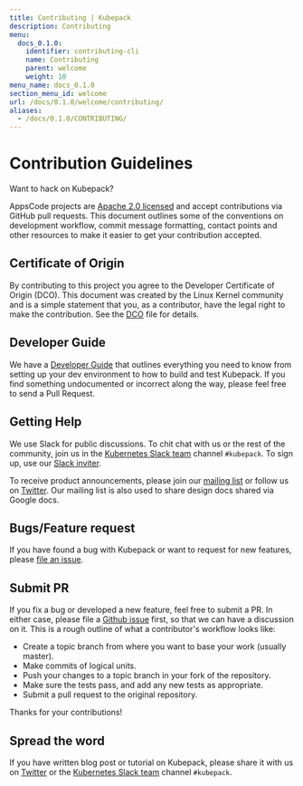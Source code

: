 ```yaml
---
title: Contributing | Kubepack
description: Contributing
menu:
  docs_0.1.0:
    identifier: contributing-cli
    name: Contributing
    parent: welcome
    weight: 10
menu_name: docs_0.1.0
section_menu_id: welcome
url: /docs/0.1.0/welcome/contributing/
aliases:
  - /docs/0.1.0/CONTRIBUTING/
---
```


# Contribution Guidelines
Want to hack on Kubepack?

AppsCode projects are [Apache 2.0 licensed](https://github.com/kubepack/pack/blob/master/LICENSE) and accept contributions via GitHub pull requests.  This document outlines some of the conventions on development workflow, commit message formatting, contact points and other resources to make it easier to get your contribution accepted.

## Certificate of Origin

By contributing to this project you agree to the Developer Certificate of Origin (DCO). This document was created by the Linux Kernel community and is a
simple statement that you, as a contributor, have the legal right to make the contribution. See the [DCO](https://github.com/kubepack/pack/blob/master/DCO) file for details.

## Developer Guide

We have a [Developer Guide](/docs/0.1.0/setup/developer-guide/overview) that outlines everything you need to know from setting up your dev environment to how to build and test Kubepack. If you find something undocumented or incorrect along the way, please feel free to send a Pull Request.

## Getting Help

We use Slack for public discussions. To chit chat with us or the rest of the community, join us in the [Kubernetes Slack team](https://kubernetes.slack.com/messages/C8DS3KKV3/) channel `#kubepack`. To sign up, use our [Slack inviter](http://slack.kubernetes.io/).

To receive product announcements, please join our [mailing list](https://groups.google.com/forum/#!forum/kubepack) or follow us on [Twitter](https://twitter.com/Kubepack). Our mailing list is also used to share design docs shared via Google docs.

## Bugs/Feature request

If you have found a bug with Kubepack or want to request for new features, please [file an issue](https://github.com/kubepack/pack/issues/new).

## Submit PR

If you fix a bug or developed a new feature, feel free to submit a PR. In either case, please file a [Github issue](https://github.com/kubepack/pack/issues/new) first, so that we can have a discussion on it. This is a rough outline of what a contributor's workflow looks like:

- Create a topic branch from where you want to base your work (usually master).
- Make commits of logical units.
- Push your changes to a topic branch in your fork of the repository.
- Make sure the tests pass, and add any new tests as appropriate.
- Submit a pull request to the original repository.

Thanks for your contributions!

## Spread the word

If you have written blog post or tutorial on Kubepack, please share it with us on [Twitter](https://twitter.com/Kubepack) or the [Kubernetes Slack team](http://slack.kubernetes.io) channel `#kubepack`.

